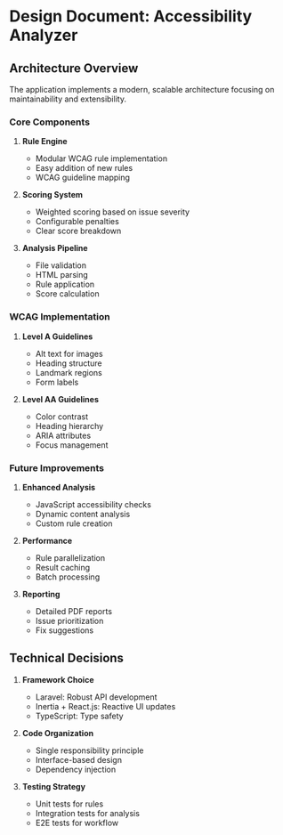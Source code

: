 # Design Document: Accessibility Analyzer

## Architecture Overview

The application implements a modern, scalable architecture focusing on maintainability and extensibility.

### Core Components

1. **Rule Engine**
   - Modular WCAG rule implementation
   - Easy addition of new rules
   - WCAG guideline mapping

2. **Scoring System**
   - Weighted scoring based on issue severity
   - Configurable penalties
   - Clear score breakdown

3. **Analysis Pipeline**
   - File validation
   - HTML parsing
   - Rule application
   - Score calculation

### WCAG Implementation

1. **Level A Guidelines**
   - Alt text for images
   - Heading structure
   - Landmark regions
   - Form labels

2. **Level AA Guidelines**
   - Color contrast
   - Heading hierarchy
   - ARIA attributes
   - Focus management

### Future Improvements

1. **Enhanced Analysis**
   - JavaScript accessibility checks
   - Dynamic content analysis
   - Custom rule creation

2. **Performance**
   - Rule parallelization
   - Result caching
   - Batch processing

3. **Reporting**
   - Detailed PDF reports
   - Issue prioritization
   - Fix suggestions

## Technical Decisions

1. **Framework Choice**
   - Laravel: Robust API development
   - Inertia + React.js: Reactive UI updates
   - TypeScript: Type safety

2. **Code Organization**
   - Single responsibility principle
   - Interface-based design
   - Dependency injection

3. **Testing Strategy**
   - Unit tests for rules
   - Integration tests for analysis
   - E2E tests for workflow